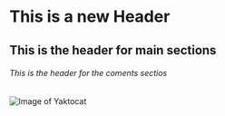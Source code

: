 # This is a new Header
## This is the header for main sections
###### This is the header for the coments sectios



![Image of Yaktocat](https://octodex.github.com/images/yaktocat.png)


